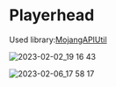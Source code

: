 # Playerhead
Used library:<a href="https://github.com/Hashibutogarasu/MojangAPIUtil">MojangAPIUtil</a>

![2023-02-02_19 16 43](https://user-images.githubusercontent.com/71928247/216297927-6196998d-9131-4ac7-b6b0-a8096a34d723.png)

![2023-02-06_17 58 17](https://user-images.githubusercontent.com/71928247/216928492-ab55b700-c291-44c1-bba3-0da5c9408c58.png)
